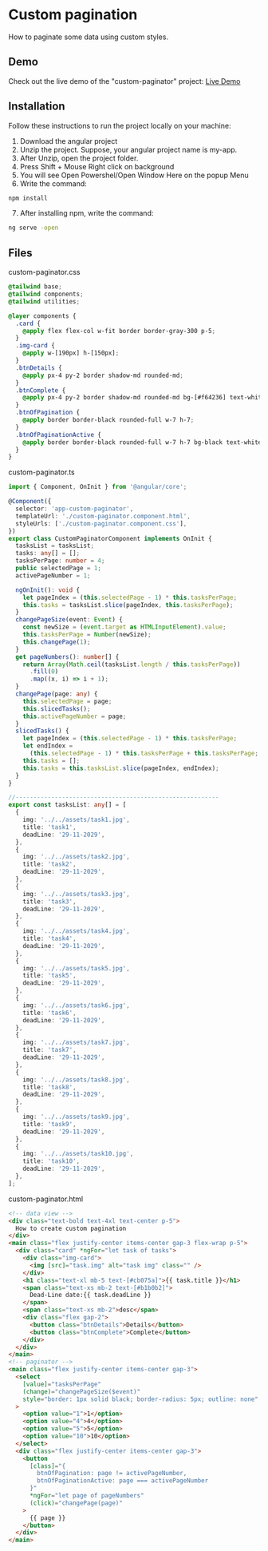 # Custom pagination

How to paginate some data using custom styles.

## Demo

Check out the live demo of the "custom-paginator" project: [Live Demo](https://abdosakregy.github.io/custom-paginator)

## Installation

Follow these instructions to run the project locally on your machine:

1. Download the angular project
2. Unzip the project. Suppose, your angular project name is my-app.
3. After Unzip, open the project folder.
4. Press Shift + Mouse Right click on background
5. You will see Open Powershel/Open Window Here on the popup Menu
6. Write the command:
```bash
npm install
```
7. After installing npm, write the command:
```bash
ng serve -open
```

## Files
custom-paginator.css
```css
@tailwind base;
@tailwind components;
@tailwind utilities;

@layer components {
  .card {
    @apply flex flex-col w-fit border border-gray-300 p-5;
  }
  .img-card {
    @apply w-[190px] h-[150px];
  }
  .btnDetails {
    @apply px-4 py-2 border shadow-md rounded-md;
  }
  .btnComplete {
    @apply px-4 py-2 border shadow-md rounded-md bg-[#f64236] text-white;
  }
  .btnOfPagination {
    @apply border border-black rounded-full w-7 h-7;
  }
  .btnOfPaginationActive {
    @apply border border-black rounded-full w-7 h-7 bg-black text-white;
  }
}

```
custom-paginator.ts
```typescript
import { Component, OnInit } from '@angular/core';

@Component({
  selector: 'app-custom-paginator',
  templateUrl: './custom-paginator.component.html',
  styleUrls: ['./custom-paginator.component.css'],
})
export class CustomPaginatorComponent implements OnInit {
  tasksList = tasksList;
  tasks: any[] = [];
  tasksPerPage: number = 4;
  public selectedPage = 1;
  activePageNumber = 1;

  ngOnInit(): void {
    let pageIndex = (this.selectedPage - 1) * this.tasksPerPage;
    this.tasks = tasksList.slice(pageIndex, this.tasksPerPage);
  }
  changePageSize(event: Event) {
    const newSize = (event.target as HTMLInputElement).value;
    this.tasksPerPage = Number(newSize);
    this.changePage(1);
  }
  get pageNumbers(): number[] {
    return Array(Math.ceil(tasksList.length / this.tasksPerPage))
      .fill(0)
      .map((x, i) => i + 1);
  }
  changePage(page: any) {
    this.selectedPage = page;
    this.slicedTasks();
    this.activePageNumber = page;
  }
  slicedTasks() {
    let pageIndex = (this.selectedPage - 1) * this.tasksPerPage;
    let endIndex =
      (this.selectedPage - 1) * this.tasksPerPage + this.tasksPerPage;
    this.tasks = [];
    this.tasks = this.tasksList.slice(pageIndex, endIndex);
  }
}

//---------------------------------------------------------
export const tasksList: any[] = [
  {
    img: '../../assets/task1.jpg',
    title: 'task1',
    deadLine: '29-11-2029',
  },
  {
    img: '../../assets/task2.jpg',
    title: 'task2',
    deadLine: '29-11-2029',
  },
  {
    img: '../../assets/task3.jpg',
    title: 'task3',
    deadLine: '29-11-2029',
  },
  {
    img: '../../assets/task4.jpg',
    title: 'task4',
    deadLine: '29-11-2029',
  },
  {
    img: '../../assets/task5.jpg',
    title: 'task5',
    deadLine: '29-11-2029',
  },
  {
    img: '../../assets/task6.jpg',
    title: 'task6',
    deadLine: '29-11-2029',
  },
  {
    img: '../../assets/task7.jpg',
    title: 'task7',
    deadLine: '29-11-2029',
  },
  {
    img: '../../assets/task8.jpg',
    title: 'task8',
    deadLine: '29-11-2029',
  },
  {
    img: '../../assets/task9.jpg',
    title: 'task9',
    deadLine: '29-11-2029',
  },
  {
    img: '../../assets/task10.jpg',
    title: 'task10',
    deadLine: '29-11-2029',
  },
];

```
custom-paginator.html
```html
<!-- data view -->
<div class="text-bold text-4xl text-center p-5">
  How to create custom pagination
</div>
<main class="flex justify-center items-center gap-3 flex-wrap p-5">
  <div class="card" *ngFor="let task of tasks">
    <div class="img-card">
      <img [src]="task.img" alt="task img" class="" />
    </div>
    <h1 class="text-xl mb-5 text-[#cb075a]">{{ task.title }}</h1>
    <span class="text-xs mb-2 text-[#b1b0b2]">
      Dead-Line date:{{ task.deadLine }}
    </span>
    <span class="text-xs mb-2">desc</span>
    <div class="flex gap-2">
      <button class="btnDetails">Details</button>
      <button class="btnComplete">Complete</button>
    </div>
  </div>
</main>
<!-- paginator -->
<main class="flex justify-center items-center gap-3">
  <select
    [value]="tasksPerPage"
    (change)="changePageSize($event)"
    style="border: 1px solid black; border-radius: 5px; outline: none"
  >
    <option value="1">1</option>
    <option value="4">4</option>
    <option value="5">5</option>
    <option value="10">10</option>
  </select>
  <div class="flex justify-center items-center gap-3">
    <button
      [class]="{
        btnOfPagination: page != activePageNumber,
        btnOfPaginationActive: page === activePageNumber
      }"
      *ngFor="let page of pageNumbers"
      (click)="changePage(page)"
    >
      {{ page }}
    </button>
  </div>
</main>
```

